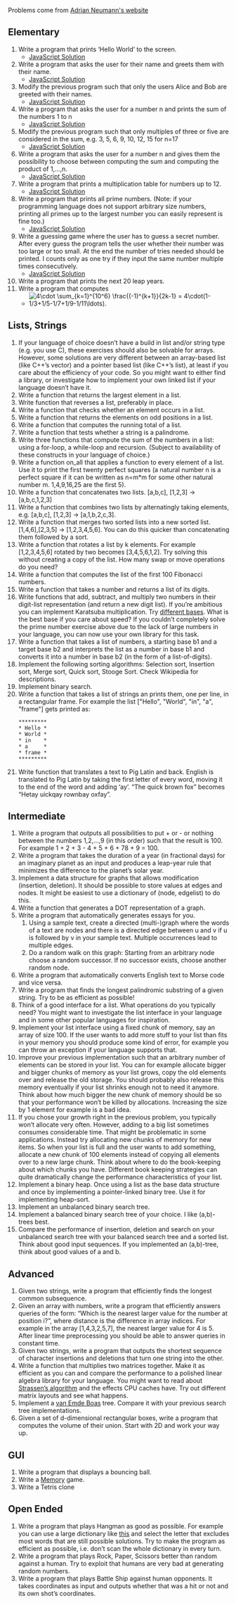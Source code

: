Problems come from [Adrian Neumann's website](https://adriann.github.io/programming_problems.html)

## Elementary
1. Write a program that prints ‘Hello World’ to the screen.
    - [JavaScript Solution](https://github.com/diva-D/simple-programming-problems/blob/master/Elementary/elementary-01.js)
1. Write a program that asks the user for their name and greets them with their name.
    - [JavaScript Solution](https://github.com/diva-D/simple-programming-problems/blob/master/Elementary/elementary-02.js)
1. Modify the previous program such that only the users Alice and Bob are greeted with their names.
    - [JavaScript Solution](https://github.com/diva-D/simple-programming-problems/blob/master/Elementary/elementary-03.js)
1. Write a program that asks the user for a number n and prints the sum of the numbers 1 to n
    - [JavaScript Solution](https://github.com/diva-D/simple-programming-problems/blob/master/Elementary/elementary-04.js)
1. Modify the previous program such that only multiples of three or five are considered in the sum, e.g. 3, 5, 6, 9, 10, 12, 15 for n=17
    - [JavaScript Solution](https://github.com/diva-D/simple-programming-problems/blob/master/Elementary/elementary-05.js)
1. Write a program that asks the user for a number n and gives them the possibility to choose between computing the sum and computing the product of 1,…,n.
    - [JavaScript Solution](https://github.com/diva-D/simple-programming-problems/blob/master/Elementary/elementary-06.js)
1. Write a program that prints a multiplication table for numbers up to 12.
    - [JavaScript Solution](https://github.com/diva-D/simple-programming-problems/blob/master/Elementary/elementary-07.js)
1. Write a program that prints all prime numbers. (Note: if your programming language does not support arbitrary size numbers, printing all primes up to the largest number you can easily represent is fine too.)
    - [JavaScript Solution](https://github.com/diva-D/simple-programming-problems/blob/master/Elementary/elementary-08.js)
1. Write a guessing game where the user has to guess a secret number. After every guess the program tells the user whether their number was too large or too small. At the end the number of tries needed should be printed. I counts only as one try if they input the same number multiple times consecutively.
    - [JavaScript Solution](https://github.com/diva-D/simple-programming-problems/blob/master/Elementary/elementary-09.js)
1. Write a program that prints the next 20 leap years.
1. Write a program that computes
    - ![`4\cdot \sum_{k=1}^{10^6} \frac{(-1)^{k+1}}{2k-1} = 4\cdot(1-1/3+1/5-1/7+1/9-1/11\ldots).`](Elementary11_latex.gif)

## Lists, Strings
1. If your language of choice doesn’t have a build in list and/or string type (e.g. you use C), these exercises should also be solvable for arrays. However, some solutions are very different between an array-based list (like C++’s vector) and a pointer based list (like C++’s list), at least if you care about the efficiency of your code. So you might want to either find a library, or investigate how to implement your own linked list if your language doesn’t have it.
1. Write a function that returns the largest element in a list.
1. Write function that reverses a list, preferably in place.
1. Write a function that checks whether an element occurs in a list.
1. Write a function that returns the elements on odd positions in a list.
1. Write a function that computes the running total of a list.
1. Write a function that tests whether a string is a palindrome.
1. Write three functions that compute the sum of the numbers in a list: using a for-loop, a while-loop and recursion. (Subject to availability of these constructs in your language of choice.)
1. Write a function on_all that applies a function to every element of a list. Use it to print the first twenty perfect squares (a natural number n is a perfect square if it can be written as n=m*m for some other natural number m. 1,4,9,16,25 are the first 5).
1. Write a function that concatenates two lists. [a,b,c], [1,2,3] → [a,b,c,1,2,3]
1. Write a function that combines two lists by alternatingly taking elements, e.g. [a,b,c], [1,2,3] → [a,1,b,2,c,3].
1. Write a function that merges two sorted lists into a new sorted list. [1,4,6],[2,3,5] → [1,2,3,4,5,6]. You can do this quicker than concatenating them followed by a sort.
1. Write a function that rotates a list by k elements. For example [1,2,3,4,5,6] rotated by two becomes [3,4,5,6,1,2]. Try solving this without creating a copy of the list. How many swap or move operations do you need?
1. Write a function that computes the list of the first 100 Fibonacci numbers.
1. Write a function that takes a number and returns a list of its digits.
1. Write functions that add, subtract, and multiply two numbers in their digit-list representation (and return a new digit list). If you’re ambitious you can implement Karatsuba multiplication. Try [different bases](https://en.wikipedia.org/wiki/Radix). What is the best base if you care about speed? If you couldn’t completely solve the prime number exercise above due to the lack of large numbers in your language, you can now use your own library for this task.
1. Write a function that takes a list of numbers, a starting base b1 and a target base b2 and interprets the list as a number in base b1 and converts it into a number in base b2 (in the form of a list-of-digits).
1. Implement the following sorting algorithms: Selection sort, Insertion sort, Merge sort, Quick sort, Stooge Sort. Check Wikipedia for descriptions.
1. Implement binary search.
1. Write a function that takes a list of strings an prints them, one per line, in a rectangular frame. For example the list ["Hello", "World", "in", "a", "frame"] gets printed as:
    ```
    *********  
    * Hello *  
    * World *  
    * in    *  
    * a     *  
    * frame *  
    *********
    ```
1. Write function that translates a text to Pig Latin and back. English is translated to Pig Latin by taking the first letter of every word, moving it to the end of the word and adding ‘ay’. “The quick brown fox” becomes “Hetay uickqay rownbay oxfay”.

## Intermediate
1. Write a program that outputs all possibilities to put + or - or nothing between the numbers 1,2,…,9 (in this order) such that the result is 100. For example 1 + 2 + 3 - 4 + 5 + 6 + 78 + 9 = 100.
1. Write a program that takes the duration of a year (in fractional days) for an imaginary planet as an input and produces a leap-year rule that minimizes the difference to the planet’s solar year.
1. Implement a data structure for graphs that allows modification (insertion, deletion). It should be possible to store values at edges and nodes. It might be easiest to use a dictionary of (node, edgelist) to do this.
1. Write a function that generates a DOT representation of a graph.
1. Write a program that automatically generates essays for you.
    1. Using a sample text, create a directed (multi-)graph where the words of a text are nodes and there is a directed edge between u and v if u is followed by v in your sample text. Multiple occurrences lead to multiple edges.
    1. Do a random walk on this graph: Starting from an arbitrary node choose a random successor. If no successor exists, choose another random node.
1. Write a program that automatically converts English text to Morse code and vice versa.
1. Write a program that finds the longest palindromic substring of a given string. Try to be as efficient as possible!
1. Think of a good interface for a list. What operations do you typically need? You might want to investigate the list interface in your language and in some other popular languages for inspiration.
1. Implement your list interface using a fixed chunk of memory, say an array of size 100. If the user wants to add more stuff to your list than fits in your memory you should produce some kind of error, for example you can throw an exception if your language supports that.
1. Improve your previous implementation such that an arbitrary number of elements can be stored in your list. You can for example allocate bigger and bigger chunks of memory as your list grows, copy the old elements over and release the old storage. You should probably also release this memory eventually if your list shrinks enough not to need it anymore. Think about how much bigger the new chunk of memory should be so that your performance won’t be killed by allocations. Increasing the size by 1 element for example is a bad idea.
1. If you chose your growth right in the previous problem, you typically won’t allocate very often. However, adding to a big list sometimes consumes considerable time. That might be problematic in some applications. Instead try allocating new chunks of memory for new items. So when your list is full and the user wants to add something, allocate a new chunk of 100 elements instead of copying all elements over to a new large chunk. Think about where to do the book-keeping about which chunks you have. Different book keeping strategies can quite dramatically change the performance characteristics of your list.
1. Implement a binary heap. Once using a list as the base data structure and once by implementing a pointer-linked binary tree. Use it for implementing heap-sort.
1. Implement an unbalanced binary search tree.
1. Implement a balanced binary search tree of your choice. I like (a,b)-trees best.
1. Compare the performance of insertion, deletion and search on your unbalanced search tree with your balanced search tree and a sorted list. Think about good input sequences. If you implemented an (a,b)-tree, think about good values of a and b.

## Advanced
1. Given two strings, write a program that efficiently finds the longest common subsequence.
1. Given an array with numbers, write a program that efficiently answers queries of the form: “Which is the nearest larger value for the number at position i?”, where distance is the difference in array indices. For example in the array [1,4,3,2,5,7], the nearest larger value for 4 is 5. After linear time preprocessing you should be able to answer queries in constant time.
1. Given two strings, write a program that outputs the shortest sequence of character insertions and deletions that turn one string into the other.
1. Write a function that multiplies two matrices together. Make it as efficient as you can and compare the performance to a polished linear algebra library for your language. You might want to read about [Strassen’s algorithm](https://en.wikipedia.org/wiki/Strassen_algorithm) and the effects CPU caches have. Try out different matrix layouts and see what happens.
1. Implement a [van Emde Boas](https://en.wikipedia.org/wiki/Van_Emde_Boas_tree) tree. Compare it with your previous search tree implementations.
1. Given a set of d-dimensional rectangular boxes, write a program that computes the volume of their union. Start with 2D and work your way up.

## GUI
1. Write a program that displays a bouncing ball.
1. Write a [Memory](https://en.wikipedia.org/wiki/Memory_%28game%29) game.
1. Write a Tetris clone

## Open Ended
1. Write a program that plays Hangman as good as possible. For example you can use a large dictionary like [this](http://wordlist.sourceforge.net/) and select the letter that excludes most words that are still possible solutions. Try to make the program as efficient as possible, i.e. don’t scan the whole dictionary in every turn.
1. Write a program that plays Rock, Paper, Scissors better than random against a human. Try to exploit that humans are very bad at generating random numbers.
1. Write a program that plays Battle Ship against human opponents. It takes coordinates as input and outputs whether that was a hit or not and its own shot’s coordinates.
